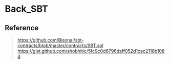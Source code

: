 # Back_SBT
## Reference
> https://github.com/Bisonai/sbt-contracts/blob/master/contracts/SBT.sol
> https://gist.github.com/shobhitic/5fc9c0d6796daff052d1cac2118b108d
